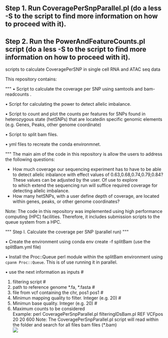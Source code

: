 ## Step 1. Run CoveragePerSnpParallel.pl (do a less -S to the script to find more information on how to proceed with it).
## Step 2. Run the PowerAndFeatureCounts.pl script (do a less -S to the script to find more information on how to proceed with it).


</font> scripts to calculate CoveragePerSNP in single cell RNA and ATAC seq data </font>

This repository contains:

"""
• Script to calculate the coverage per SNP using samtools and bam-readcounts .

• Script for calculating the power to detect allelic imbalance.

• Script to count and plot the counts per features for SNPs found in
heterozygous state (hetSNPs) that are locatedin specific genomic elements
(e.g. Genes, Peaks, other genome coordinate)

• Script to split bam files.

• yml files to recreate the conda environmnet.



"""
The main aim of the code in this repository is allow the users to address the following questions:
- How much coverage our sequencing experiment has to have to be able to detect allelic inbalance with
effect values of 0.63,0.68,0.74,0.79,0.84? These values can be adjusted by the user. Of use to explore  
to which extend the sequencing run will suffice required coverage for detecting allelic imbalance.
- How many hetSNPs, with a user define depth of coverage, are located within genes, peaks, or other genome coordinates?

Note: The code in this repository was implemented using high performance computing (HPC) facilities. Therefore, it includes
submission scripts to the queue system from a HPC.

"""
Step I. Calculate the coverage per SNP (parallel run)
"""

• Create the environment using conda env create -f splitBam (use the splitBam.yml file)

• Install the Proc::Queue perl module within the splitBam environment using `cpanm Proc::Queue`.
This is of use running it in parallel.

• use the next information as inputs                                          #
  1. filtering script                                                       #
  2. path to reference genome *.fa, *.fasta                                   #
  3. file from vcf containing the chr, pos1 pos1                              #
  4. Minimun mapping quality to filter. Integer (e.g. 20)                     #
  5. Minimun  base quality. Integer (e.g. 20)                                 #
  6. Maximum counts to be considered  
  Example:  perl CoveragePerSnpParallel.pl filteringIDsBam.pl REF VCFpos 20 20 600
Note: The CoveragePerSnpParallel.pl script will read within the folder and search for all files bam files (*.bam)    
![](images/FertilityVsLifeExpectancy.gif)
